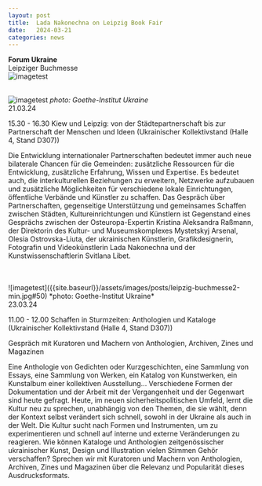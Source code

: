 ```yaml
---
layout: post
title:  Lada Nakonechna on Leipzig Book Fair
date:   2024-03-21
categories: news
---
```


<section markdown="1" class="EN">

**Forum Ukraine** <br>
Leipziger Buchmesse
<br>
![imagetest]({{site.baseurl}}/assets/images/posts/leipzig-buchmesse.JPG#50)
<br>
<br>


![imagetest]({{site.baseurl}}/assets/images/posts/leipzig-buchmesse1-min.jpg#50)
*photo: Goethe-Institut Ukraine*
<br>
21.03.24

15.30 - 16.30 Kiew und Leipzig: von der Städtepartnerschaft bis zur Partnerschaft der Menschen und Ideen (Ukrainischer Kollektivstand (Halle 4, Stand D307))

Die Entwicklung internationaler Partnerschaften bedeutet immer auch neue bilaterale Chancen für die Gemeinden: zusätzliche Ressourcen für die Entwicklung, zusätzliche Erfahrung, Wissen und Expertise. Es bedeutet auch, die interkulturellen Beziehungen zu erweitern, Netzwerke aufzubauen und zusätzliche Möglichkeiten für verschiedene lokale Einrichtungen, öffentliche Verbände und Künstler zu schaffen. Das Gespräch über Partnerschaften, gegenseitige Unterstützung und gemeinsames Schaffen zwischen Städten, Kultureinrichtungen und Künstlern ist Gegenstand eines Gesprächs zwischen der Osteuropa-Expertin Kristina Aleksandra Raßmann, der Direktorin des Kultur- und Museumskomplexes Mystetskyj Arsenal, Olesia Ostrovska-Liuta, der ukrainischen Künstlerin, Grafikdesignerin, Fotografin und Videokünstlerin Lada Nakonechna und der Kunstwissenschaftlerin Svitlana Libet.

<br>
<br>
![imagetest]({{site.baseurl}}/assets/images/posts/leipzig-buchmesse2-min.jpg#50)
*photo: Goethe-Institut Ukraine*
<br>
23.03.24

11.00 - 12.00 Schaffen in Sturmzeiten: Anthologien und Kataloge (Ukrainischer Kollektivstand (Halle 4, Stand D307))

Gespräch mit Kuratoren und Machern von Anthologien, Archiven, Zines und Magazinen

Eine Anthologie von Gedichten oder Kurzgeschichten, eine Sammlung von Essays, eine Sammlung von Werken, ein Katalog von Kunstwerken, ein Kunstalbum einer kollektiven Ausstellung... Verschiedene Formen der Dokumentation und der Arbeit mit der Vergangenheit und der Gegenwart sind heute gefragt. Heute, im neuen sicherheitspolitischen Umfeld, lernt die Kultur neu zu sprechen, unabhängig von den Themen, die sie wählt, denn der Kontext selbst verändert sich schnell, sowohl in der Ukraine als auch in der Welt. Die Kultur sucht nach Formen und Instrumenten, um zu experimentieren und schnell auf interne und externe Veränderungen zu reagieren. Wie können Kataloge und Anthologien zeitgenössischer ukrainischer Kunst, Design und Illustration vielen Stimmen Gehör verschaffen? Sprechen wir mit Kuratoren und Machern von Anthologien, Archiven, Zines und Magazinen über die Relevanz und Popularität dieses Ausdrucksformats.
<br>
<br>
<br>

</section>


<section markdown="1" class="UKR">

</section>
